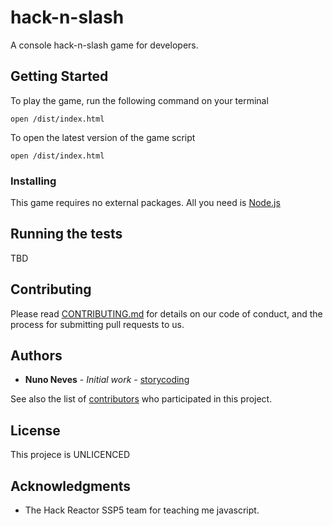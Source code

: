 # hack-n-slash

A console hack-n-slash game for developers.

## Getting Started

To play the game, run the following command on your terminal
```
open /dist/index.html
```

To open the latest version of the game script
```
open /dist/index.html
```

### Installing

This game requires no external packages. All you need is [Node.js](https://nodejs.org/en/)

## Running the tests

TBD

## Contributing

Please read [CONTRIBUTING.md](https://gist.github.com/PurpleBooth/b24679402957c63ec426) for details on our code of conduct, and the process for submitting pull requests to us.

## Authors

* **Nuno Neves** - *Initial work* - [storycoding](https://github.com/storycoding)

See also the list of [contributors](https://github.com/storycoding/hack-n-slash/graphs/contributors) who participated in this project.

## License

This projece is UNLICENCED

## Acknowledgments

* The Hack Reactor SSP5 team for teaching me javascript.